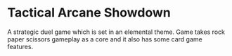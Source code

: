 # Tactical Arcane Showdown
 A strategic duel game which is set in an elemental theme. Game takes rock paper scissors gameplay as a core and it also has some card game features.
